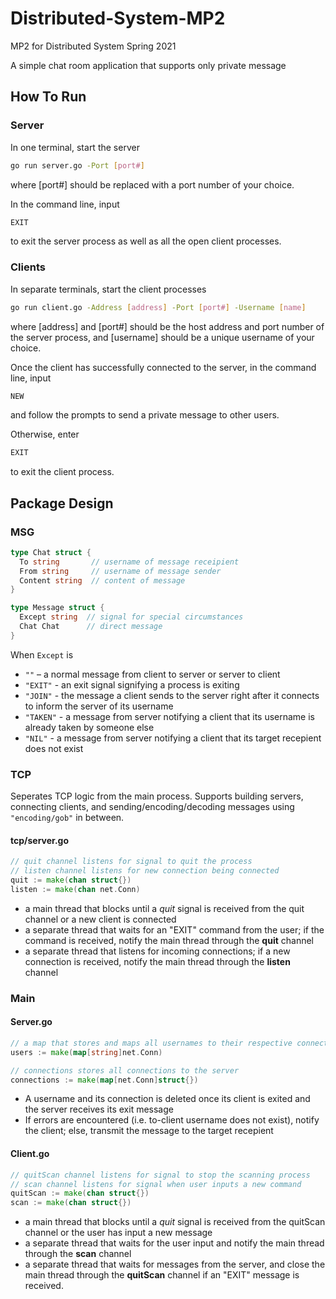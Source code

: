 # Distributed-System-MP2

MP2 for Distributed System Spring 2021

A simple chat room application that supports only private message

## How To Run
### Server
In one terminal, start the server
```bash
go run server.go -Port [port#]
```
where [port#] should be replaced with a port number of your choice.

In the command line, input
```bash
EXIT
```
to exit the server process as well as all the open client processes.
### Clients
In separate terminals, start the client processes
```bash
go run client.go -Address [address] -Port [port#] -Username [name]
```
where [address] and [port#] should be the host address and port number of the server process, and [username] should be a unique username of your choice. 

Once the client has successfully connected to the server, in the command line, input 
```bash
NEW
```
and follow the prompts to send a private message to other users.

Otherwise, enter
```bash
EXIT
```
to exit the client process. 

## Package Design
### MSG
```go
type Chat struct {
  To string       // username of message receipient
  From string     // username of message sender
  Content string  // content of message
}
```
```go
type Message struct {
  Except string  // signal for special circumstances
  Chat Chat      // direct message
}
```
When `Except` is 
  * `""` – a normal message from client to server or server to client
  * `"EXIT"` - an exit signal signifying a process is exiting
  * `"JOIN"` - the message a client sends to the server right after it connects to inform the server of its username
  * `"TAKEN"` - a message from server notifying a client that its username is already taken by someone else
  * `"NIL"` - a message from server notifying a client that its target recepient does not exist
  
### TCP
Seperates TCP logic from the main process.
Supports building servers, connecting clients, and sending/encoding/decoding messages using ` "encoding/gob" ` in between. 
#### tcp/server.go
```go
// quit channel listens for signal to quit the process
// listen channel listens for new connection being connected
quit := make(chan struct{})
listen := make(chan net.Conn)
```
- a main thread that blocks until a *quit* signal is received from the quit channel or a new client is connected
- a separate thread that waits for an "EXIT" command from the user; if the command is received, notify the main thread through the **quit** channel
- a separate thread that listens for incoming connections; if a new connection is received, notify the main thread through the **listen** channel

### Main
#### Server.go
```go
// a map that stores and maps all usernames to their respective connections
users := make(map[string]net.Conn)
```
```go
// connections stores all connections to the server
connections := make(map[net.Conn]struct{})
```
- A username and its connection is deleted once its client is exited and the server receives its exit message
- If errors are encountered (i.e. to-client username does not exist), notify the client; else, transmit the message to the target recepient

#### Client.go
```go
// quitScan channel listens for signal to stop the scanning process
// scan channel listens for signal when user inputs a new command
quitScan := make(chan struct{})
scan := make(chan struct{})
```
- a main thread that blocks until a *quit* signal is received from the quitScan channel or the user has input a new message
- a separate thread that waits for the user input and notify the main thread through the **scan** channel
- a separate thread that waits for messages from the server, and close the main thread through the **quitScan** channel if an "EXIT" message is received.
